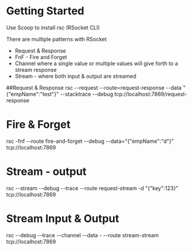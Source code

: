 # Getting Started


Use Scoop to install rsc (RSocket CLI)

There are multiple patterns with RSocket
- Request & Response
- FnF - Fire and Forget
- Channel where a single value or multiple values will give forth to a stream response
- Stream - where both input & output are streamed

##Request & Response
rsc --request --route=request-response --data "{\"empName\":\"test\"}" --stacktrace --debug tcp://localhost:7869/request-response

# Fire & Forget
rsc -fnf --route fire-and-forget --debug --data="{\"empName\":\"d\"}" tcp://localhost:7869

# Stream - output
rsc --stream --debug --trace  --route request-stream -d "{\"key\":123}" tcp://localhost:7869

# Stream Input & Output
rsc --debug --trace --channel --data - --route stream-stream tcp://localhost:7869


